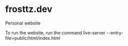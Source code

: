 # frosttz.dev
Personal website

To run the website, run the command
 live-server --entry-file=public/html/index.html